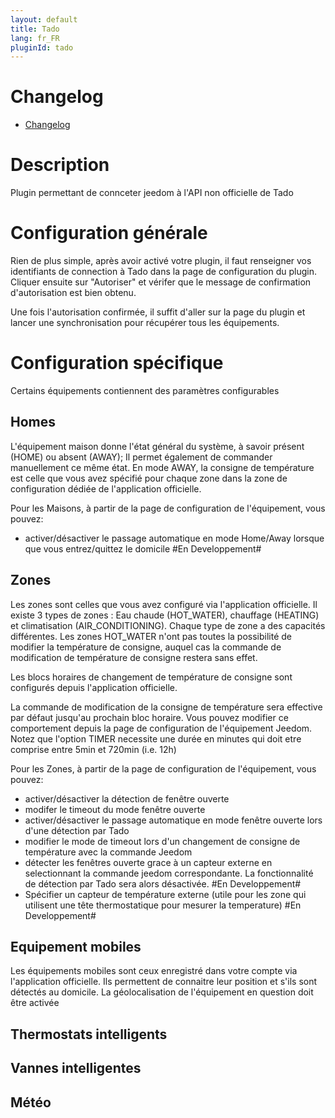 ```yaml
---
layout: default
title: Tado
lang: fr_FR
pluginId: tado
---
```


# Changelog
- [Changelog]({{site.baseurl}}/tado/{{page.lang}}/changelog)

# Description 

Plugin permettant de connceter jeedom à l'API non officielle de Tado

# Configuration générale

Rien de plus simple, après avoir activé votre plugin, il faut renseigner vos 
identifiants de connection à Tado dans la page de configuration du plugin.
Cliquer ensuite sur "Autoriser" et vérifer que le message de confirmation 
d'autorisation est bien obtenu.

Une fois l'autorisation confirmée, il suffit d'aller sur la page du plugin
et lancer une synchronisation pour récupérer tous les équipements.

# Configuration spécifique

Certains équipements contiennent des paramètres configurables

## Homes

L'équipement maison donne l'état général du système, à savoir présent (HOME) ou
absent (AWAY); Il permet également de commander manuellement ce même état. En mode
AWAY, la consigne de température est celle que vous avez spécifié pour chaque zone
dans la zone de configuration dédiée de l'application officielle.

Pour les Maisons, à partir de la page de configuration de l'équipement, vous pouvez:
-   activer/désactiver le passage automatique en mode Home/Away lorsque que vous 
	entrez/quittez le domicile #En Developpement#


## Zones

Les zones sont celles que vous avez configuré via l'application officielle. Il existe 
3 types de zones : Eau chaude (HOT_WATER), chauffage (HEATING) et climatisation 
(AIR_CONDITIONING). Chaque type de zone a des capacités différentes. Les zones 
HOT_WATER n'ont pas toutes la possibilité de modifier la température de consigne, 
auquel cas la commande de modification de température de consigne restera sans effet.

Les blocs horaires de changement de température de consigne sont configurés depuis 
l'application officielle.

La commande de modification de la consigne de température sera effective par défaut
jusqu'au prochain bloc horaire. Vous pouvez modifier ce comportement depuis la page 
de configuration de l'équipement Jeedom. Notez que l'option TIMER necessite une durée 
en minutes qui doit etre comprise entre 5min et 720min (i.e. 12h)

Pour les Zones, à partir de la page de configuration de l'équipement, vous pouvez:
-   activer/désactiver la détection de fenêtre ouverte
-   modifer le timeout du mode fenêtre ouverte
-   activer/désactiver le passage automatique en mode fenêtre ouverte lors 
	d'une détection par Tado
-	modifier le mode de timeout lors d'un changement de consigne de température avec
	la commande Jeedom
-   détecter les fenêtres ouverte grace à un capteur externe en
	selectionnant la commande jeedom correspondante. La fonctionnalité de 
	détection par Tado sera alors désactivée. #En Developpement#
-   Spécifier un capteur de température externe (utile pour les zone qui
	utilisent une tête thermostatique pour mesurer la temperature) 
	#En Developpement#

## Equipement mobiles

Les équipements mobiles sont ceux enregistré dans votre compte via l'application 
officielle. Ils permettent de connaitre leur position et s'ils sont détectés au domicile.
La géolocalisation de l'équipement en question doit être activée


## Thermostats intelligents

## Vannes intelligentes

## Météo


